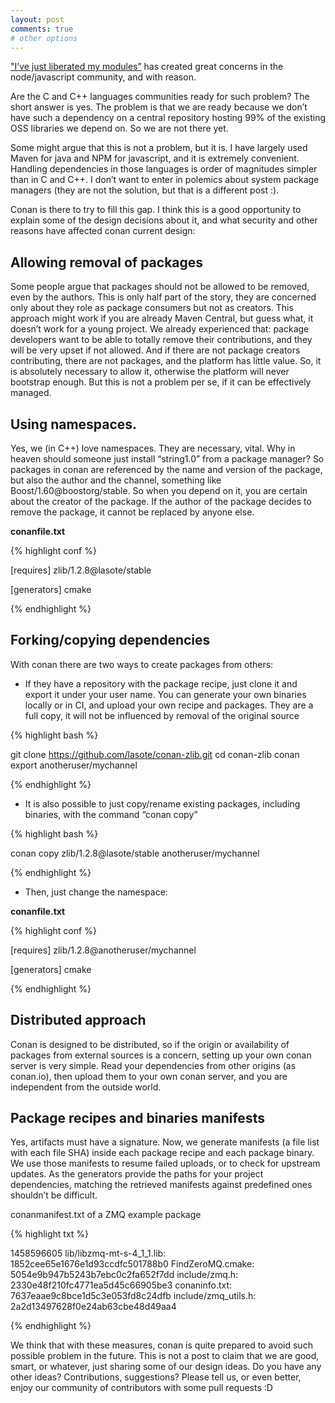 ```yaml
---
layout: post
comments: true
# other options
---
```



["I’ve just liberated my modules”](https://news.ycombinator.com/item?id=11340510) has created great concerns in the node/javascript community, and with reason.

Are the C and C++ languages communities ready for such problem? The short answer is yes. The problem is that we are ready because we don’t have such a dependency on a central repository hosting 99% of the existing OSS libraries we depend on. So we are not there yet.

Some might argue that this is not a problem, but it is. I have largely used Maven for java and NPM for javascript, and it is extremely convenient. Handling dependencies in those languages is order of magnitudes simpler than in C and C++. I don’t want to enter in polemics about system package managers (they are not the solution, but that is a different post :). 

Conan is there to try to fill this gap. I think this is a good opportunity to explain some of the design decisions about it, and what security and other reasons have affected conan current design:

<h2>Allowing removal of packages</h2>

Some people argue that packages should not be allowed to be removed, even by the authors. This is only half part of the story, they are concerned only about they role as package consumers but not as creators. This approach might work if you are already Maven Central, but guess what, it doesn’t work for a young project. We already experienced that: package developers want to be able to totally remove their contributions, and they will be very upset if not allowed. And if there are not package creators contributing, there are not packages, and the platform has little value. So, it is absolutely necessary to allow it, otherwise the platform will never bootstrap enough. But this is not a problem per se, if it can be effectively managed.

<h2>Using namespaces.</h2> 

Yes, we (in C++) love namespaces. They are necessary, vital. Why in heaven should someone just install “string1.0” from a package manager? So packages in conan are referenced by the name and version of the package, but also the author and the channel, something like Boost/1.60@boostorg/stable. So when you depend on it, you are certain about the creator of the package. If the author of the package decides to remove the package, it cannot be replaced by anyone else.


**conanfile.txt**

{% highlight conf %}

[requires]
zlib/1.2.8@lasote/stable

[generators]
cmake

{% endhighlight %}

<h2>Forking/copying dependencies</h2> 

With conan there are two ways to create packages from others:

- If they have a repository with the package recipe, just clone it and export it under your user name. You can generate your own binaries locally or in CI, and upload your own recipe and packages. They are a full copy, it will not be influenced by removal of the original source


{% highlight bash %}

git clone https://github.com/lasote/conan-zlib.git
cd conan-zlib
conan export anotheruser/mychannel

{% endhighlight %}

- It is also possible to just copy/rename existing packages, including binaries, with the command “conan copy”


{% highlight bash %}

conan copy zlib/1.2.8@lasote/stable anotheruser/mychannel

{% endhighlight %}


- Then, just change the namespace:


**conanfile.txt**

{% highlight conf %}

[requires]
zlib/1.2.8@anotheruser/mychannel

[generators]
cmake

{% endhighlight %}


<h2>Distributed approach</h2> 

Conan is designed to be distributed, so if the origin or availability of packages from external sources is a concern, setting up your own conan server is very simple. Read your dependencies from other origins (as conan.io), then upload them to your own conan server, and you are independent from the outside world. 


<h2>Package recipes and binaries manifests</h2>

Yes, artifacts must have a signature. Now, we generate manifests (a file list with each file SHA) inside each package recipe and each package binary. We use those manifests to resume failed uploads, or to check for upstream updates. As the generators provide the paths for your project dependencies, matching the retrieved manifests against predefined ones shouldn’t be difficult.

conanmanifest.txt of a ZMQ example package

{% highlight txt %}

1458596605
lib/libzmq-mt-s-4_1_1.lib: 1852cee65e1676e1d93ccdfc501788b0
FindZeroMQ.cmake: 5054e9b947b5243b7ebc0c2fa652f7dd
include/zmq.h: 2330e48f210fc4771ea5d45c66905be3
conaninfo.txt: 7637eaae9c8bce1d5c3e053fd8c24dfb
include/zmq_utils.h: 2a2d13497628f0e24ab63cbe48d49aa4

{% endhighlight %}


We think that with these measures, conan is quite prepared to avoid such possible problem in the future. This is not a post to claim that we are good, smart, or whatever, just sharing some of our design ideas. Do you have any other ideas? Contributions, suggestions? Please tell us, or even better, enjoy our community of contributors with some pull requests :D

